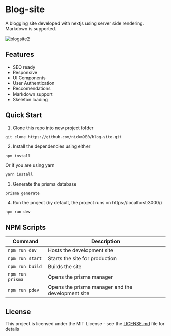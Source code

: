 # Blog-site
A blogging site developed with nextjs using server side rendering. Markdown is supported.

![blogsite2](https://user-images.githubusercontent.com/81270095/121437856-ee72ce00-c950-11eb-9d9a-22be2c342201.png)

## Features

- SEO ready
- Responsive 
- UI Components
- User Authentication
- Reccomendations
- Markdown support
- Skeleton loading

## Quick Start

1. Clone this repo into new project folder
```
git clone https://github.com/nickm980/blog-site.git
```

2. Install the dependencies using either 
 
``` 
npm install 
``` 

Or if you are using yarn

``` 
yarn install 
```

3. Generate the prisma database
```
prisma generate
```

4. Run the project (by default, the project runs on https://localhost:3000/)

```
npm run dev
```

## NPM Scripts
| Command | Description |
| --- | --- |
| `npm run dev` | Hosts the development site |
| `npm run start` | Starts the site for production |
| `npm run build` | Builds the site |
| `npm run prisma` | Opens the prisma manager |
| `npm run pdev` | Opens the prisma manager and the development site |


## License
This project is licensed under the MIT License - see the [LICENSE.md](https://github.com/nickm980/blog-site/blob/main/LICENSE) file for details

